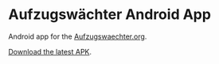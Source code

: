 # Aufzugswächter Android App

Android app for the [Aufzugswaechter.org](http://www.aufzugswaechter.org).

[Download the latest APK](https://github.com/highsource/aufzugswaechter-android-app/releases/download/1.0.1/aufzugswaechter-1.0.1.apk).
